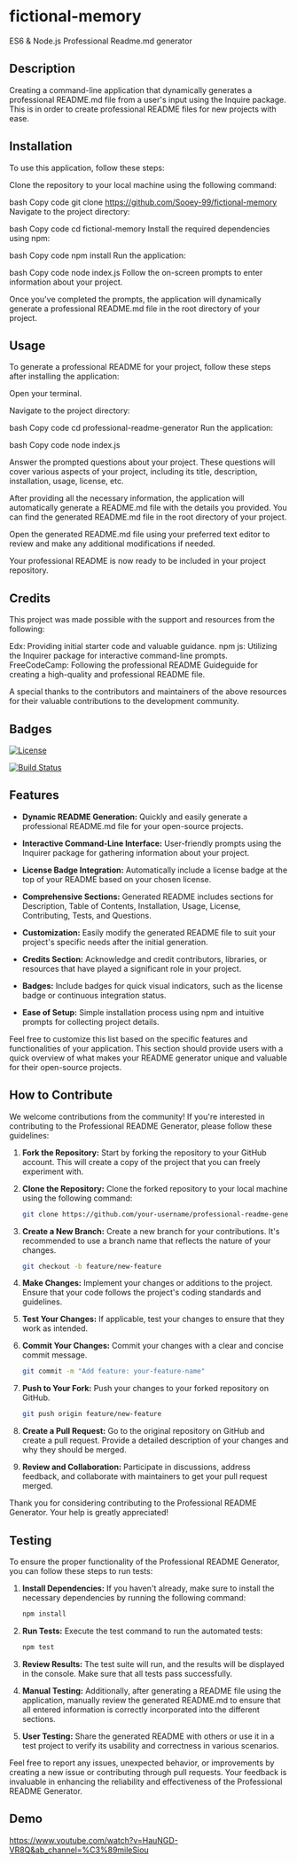 # fictional-memory

ES6 &amp; Node.js Professional Readme.md generator


## Description

Creating a command-line application that dynamically generates a professional README.md file from a user's input using the Inquire package. 
This is in order to create professional README files for new projects with ease.


## Installation

To use this application, follow these steps:

Clone the repository to your local machine using the following command:

bash
Copy code
git clone https://github.com/Sooey-99/fictional-memory 
Navigate to the project directory:

bash
Copy code
cd fictional-memory
Install the required dependencies using npm:

bash
Copy code
npm install
Run the application:

bash
Copy code
node index.js
Follow the on-screen prompts to enter information about your project.

Once you've completed the prompts, the application will dynamically generate a professional README.md file in the root directory of your project.


## Usage

To generate a professional README for your project, follow these steps after installing the application:

Open your terminal.

Navigate to the project directory:

bash
Copy code
cd professional-readme-generator
Run the application:

bash
Copy code
node index.js

Answer the prompted questions about your project. These questions will cover various aspects of your project, including its title, description, installation, usage, license, etc.

After providing all the necessary information, the application will automatically generate a README.md file with the details you provided. You can find the generated README.md file in the root directory of your project.

Open the generated README.md file using your preferred text editor to review and make any additional modifications if needed.

Your professional README is now ready to be included in your project repository.


## Credits

This project was made possible with the support and resources from the following:

Edx: Providing initial starter code and valuable guidance.
npm js: Utilizing the Inquirer package for interactive command-line prompts.
FreeCodeCamp: Following the professional README Guideguide for creating a high-quality and professional README file.

A special thanks to the contributors and maintainers of the above resources for their valuable contributions to the development community.


## Badges

[![License](https://img.shields.io/badge/License-MIT-blue.svg)](https://opensource.org/licenses/MIT)

[![Build Status](https://travis-ci.org/your-username/your-project.svg?branch=main)](https://travis-ci.org/your-username/your-project)


## Features

- **Dynamic README Generation:** Quickly and easily generate a professional README.md file for your open-source projects.
  
- **Interactive Command-Line Interface:** User-friendly prompts using the Inquirer package for gathering information about your project.

- **License Badge Integration:** Automatically include a license badge at the top of your README based on your chosen license.

- **Comprehensive Sections:** Generated README includes sections for Description, Table of Contents, Installation, Usage, License, Contributing, Tests, and Questions.

- **Customization:** Easily modify the generated README file to suit your project's specific needs after the initial generation.

- **Credits Section:** Acknowledge and credit contributors, libraries, or resources that have played a significant role in your project.

- **Badges:** Include badges for quick visual indicators, such as the license badge or continuous integration status.

- **Ease of Setup:** Simple installation process using npm and intuitive prompts for collecting project details.

Feel free to customize this list based on the specific features and functionalities of your application. This section should provide users with a quick overview of what makes your README generator unique and valuable for their open-source projects.


## How to Contribute

We welcome contributions from the community! If you're interested in contributing to the Professional README Generator, please follow these guidelines:

1. **Fork the Repository:** Start by forking the repository to your GitHub account. This will create a copy of the project that you can freely experiment with.

2. **Clone the Repository:** Clone the forked repository to your local machine using the following command:

    ```bash
    git clone https://github.com/your-username/professional-readme-generator.git
    ```

3. **Create a New Branch:** Create a new branch for your contributions. It's recommended to use a branch name that reflects the nature of your changes.

    ```bash
    git checkout -b feature/new-feature
    ```

4. **Make Changes:** Implement your changes or additions to the project. Ensure that your code follows the project's coding standards and guidelines.

5. **Test Your Changes:** If applicable, test your changes to ensure that they work as intended.

6. **Commit Your Changes:** Commit your changes with a clear and concise commit message.

    ```bash
    git commit -m "Add feature: your-feature-name"
    ```

7. **Push to Your Fork:** Push your changes to your forked repository on GitHub.

    ```bash
    git push origin feature/new-feature
    ```

8. **Create a Pull Request:** Go to the original repository on GitHub and create a pull request. Provide a detailed description of your changes and why they should be merged.

9. **Review and Collaboration:** Participate in discussions, address feedback, and collaborate with maintainers to get your pull request merged.

Thank you for considering contributing to the Professional README Generator. Your help is greatly appreciated!


## Testing

To ensure the proper functionality of the Professional README Generator, you can follow these steps to run tests:

1. **Install Dependencies:** If you haven't already, make sure to install the necessary dependencies by running the following command:

    ```bash
    npm install
    ```

2. **Run Tests:** Execute the test command to run the automated tests:

    ```bash
    npm test
    ```

3. **Review Results:** The test suite will run, and the results will be displayed in the console. Make sure that all tests pass successfully.

4. **Manual Testing:** Additionally, after generating a README file using the application, manually review the generated README.md to ensure that all entered information is correctly incorporated into the different sections.

5. **User Testing:** Share the generated README with others or use it in a test project to verify its usability and correctness in various scenarios.

Feel free to report any issues, unexpected behavior, or improvements by creating a new issue or contributing through pull requests. Your feedback is invaluable in enhancing the reliability and effectiveness of the Professional README Generator.

## Demo 
https://www.youtube.com/watch?v=HauNGD-VR8Q&ab_channel=%C3%89mileSiou

